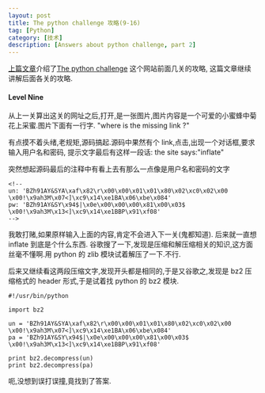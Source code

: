 ```yaml
---
layout: post
title: The python challenge 攻略(9-16)
tag: [Python]
category: [技术]
description: [Answers about python challenge, part 2]
---
```


[上篇文章](http://byrlx.github.io/2013/06/16/the-python-challenge-%E6%94%BB%E7%95%A5-%281-8%29.html)介绍了[The python challenge](http://www.pythonchallenge.com/) 这个网站前面几关的攻略, 这篇文章继续讲解后面各关的攻略.

#### Level Nine

从上一关算出这关的网址之后,打开,是一张图片,图片内容是一个可爱的小蜜蜂中菊花上采蜜.图片下面有一行字.  "where is the missing link ?"

有点摸不着头绪,老规矩,源码搞起.源码中果然有个 link,点击,出现一个对话框,要求输入用户名和密码, 提示文字最后有这样一段话: the site says:"inflate"

突然想起源码最后的注释中有看上去有那么一点像是用户名和密码的文字
	
	<!--
	un: 'BZh91AY&SYA\xaf\x82\r\x00\x00\x01\x01\x80\x02\xc0\x02\x00 \x00!\x9ah3M\x07<]\xc9\x14\xe1BA\x06\xbe\x084'
	pw: 'BZh91AY&SY\x94$|\x0e\x00\x00\x00\x81\x00\x03$ \x00!\x9ah3M\x13<]\xc9\x14\xe1BBP\x91\xf08'
	-->

我敢打赌,如果原样输入上面的内容,肯定不会进入下一关(鬼都知道). 后来就一直想 inflate 到底是个什么东西. 谷歌搜了一下,发现是压缩和解压缩相关的知识,这方面丝毫不懂啊.用 python 的 zlib 模块试着解压了一下.不行.

后来又继续看这两段压缩文字,发现开头都是相同的,于是又谷歌之,发现是 bz2 压缩格式的 header 形式,于是试着找 python 的 bz2 模块.
	
	#!/usr/bin/python
	
	import bz2
	
	un = 'BZh91AY&SYA\xaf\x82\r\x00\x00\x01\x01\x80\x02\xc0\x02\x00 \x00!\x9ah3M\x07<]\xc9\x14\xe1BA\x06\xbe\x084'
	pa = 'BZh91AY&SY\x94$|\x0e\x00\x00\x00\x81\x00\x03$ \x00!\x9ah3M\x13<]\xc9\x14\xe1BBP\x91\xf08'
	
	print bz2.decompress(un)
	print bz2.decompress(pa)

呃,没想到误打误撞,竟找到了答案.
